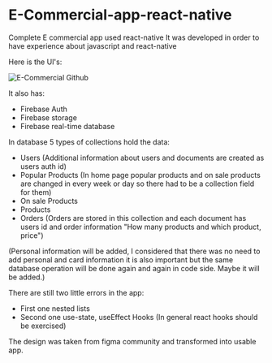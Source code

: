 # E-Commercial-app-react-native
Complete E commercial app used react-native
It was developed in order to have experience about javascript and react-native

Here is the UI's:

![E-Commercial Github](https://user-images.githubusercontent.com/70948122/187611618-51d12d2d-22c6-4b71-9c6d-4a5f7590f817.jpg)

It also has:
- Firebase Auth
- Firebase storage
- Firebase real-time database

In database 5 types of collections hold the data:
- Users (Additional information about users and documents are created as users auth id)
- Popular Products (In home page popular products and on sale products are changed in every week or day so there had to be a collection field for them)
- On sale Products
- Products 
- Orders (Orders are stored in this collection and each document has users id and order information "How many products and which product, price")

(Personal information will be added, I considered that there was no need to add personal and card information it is also important but
the same database operation will be done again and again in code side. Maybe it will be added.)


There are still two little errors in the app:
- First one nested lists
- Second one use-state, useEffect Hooks (In general react hooks should be exercised) 


The design was taken from figma community and transformed into usable app.
